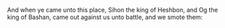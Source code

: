 And when ye came unto this place, Sihon the king of Heshbon, and Og the king of Bashan, came out against us unto battle, and we smote them:

